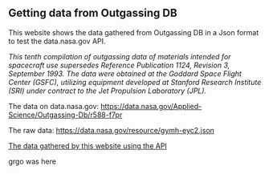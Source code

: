 ## Getting data from Outgassing DB

This website shows the data gathered from Outgassing DB in a Json format to test the data.nasa.gov API.

_This tenth compilation of outgassing data of materials intended for spacecraft use supersedes Reference Publication 1124, Revision 3, September 1993. The data were obtained at the Goddard Space Flight Center (GSFC), utilizing equipment developed at Stanford Research Institute (SRI) under contract to the Jet Propulsion Laboratory (JPL)._

The data on data.nasa.gov: <a href="https://data.nasa.gov/Applied-Science/Outgassing-Db/r588-f7pr">https://data.nasa.gov/Applied-Science/Outgassing-Db/r588-f7pr</a>

The raw data: <a href="https://data.nasa.gov/resource/gymh-eyc2.json">https://data.nasa.gov/resource/gymh-eyc2.json</a>

<a href="index.html">The data gathered by this website using the API</a>

grgo was here
